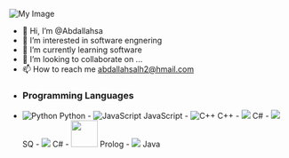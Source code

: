 ![My Image](https://github.com/halfrost/halfrost/raw/master/icons/header_1.png)

- 👋 Hi, I’m @Abdallahsa
- 👀 I’m interested in software engnering
- 🌱 I’m currently learning software
- 💞️ I’m looking to collaborate on ...
- 📫 How to reach me abdallahsalh2@hmail.com
- ### Programming Languages
- ![Python](https://img.icons8.com/color/48/000000/python.png) Python  - ![JavaScript](https://img.icons8.com/color/48/000000/javascript.png) JavaScript - ![C++](https://img.icons8.com/color/48/000000/c-plus-plus-logo.png) C++ - <img src="https://img.icons8.com/color/48/000000/c-sharp-logo.png"/> C# - <img src="https://img.icons8.com/color/48/000000/sql.png"/> SQ  - <img src="https://img.icons8.com/color/48/000000/c-sharp-logo.png"/> C#  - <img src="https://cdn-icons-png.flaticon.com/512/5410/5410149.png" width="48" height="48"/> Prolog - <img src="https://img.icons8.com/color/48/000000/java-coffee-cup-logo.png"/> Java






<!---
Abdallahsa/Abdallahsa is a ✨ special ✨ repository because its `README.md` (this file) appears on your GitHub profile.
You can click the Preview link to take a look at your changes.
--->
